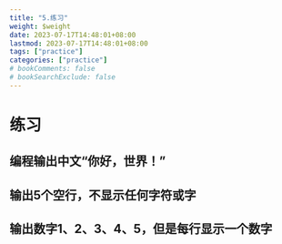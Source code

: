 ```yaml
---
title: "5.练习"
weight: $weight
date: 2023-07-17T14:48:01+08:00
lastmod: 2023-07-17T14:48:01+08:00
tags: ["practice"]
categories: ["practice"]
# bookComments: false
# bookSearchExclude: false
---
```


# 练习

## 编程输出中文“你好，世界！”

## 输出5个空行，不显示任何字符或字

## 输出数字1、2、3、4、5，但是每行显示一个数字